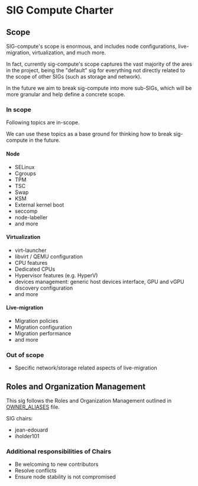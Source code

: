 # SIG Compute Charter

## Scope

SIG-compute's scope is enormous, and includes node configurations, live-migration,
virtualization, and much more.  

In fact, currently sig-compute's scope captures the vast majority of the ares in the
project, being the "default" sig for everything not directly related to the scope of other
SIGs (such as storage and network).

In the future we aim to break sig-compute into more sub-SIGs, which will be more granular
and help define a concrete scope.

### In scope

Following topics are in-scope.

We can use these topics as a base ground for thinking how to break sig-compute in the future.

#### Node
- SELinux
- Cgroups
- TPM
- TSC
- Swap
- KSM
- External kernel boot
- seccomp
- node-labeller
- and more

#### Virtualization
- virt-launcher
- libvirt / QEMU configuration
- CPU features
- Dedicated CPUs
- Hypervisor features (e.g. HyperV)
- devices management: generic host devices interface, GPU and vGPU discovery configuration
- and more

#### Live-migration
- Migration policies
- Migration configuration
- Migration performance
- and more

### Out of scope

- Specific network/storage related aspects of live-migration

## Roles and Organization Management

This sig follows the Roles and Organization Management outlined in [OWNER_ALIASES](https://github.com/kubevirt/kubevirt/blob/main/OWNERS_ALIASES)
file.

SIG chairs:
- jean-edouard
- iholder101

### Additional responsibilities of Chairs

- Be welcoming to new contributors
- Resolve conflicts
- Ensure node stability is not compromised
